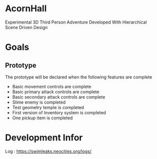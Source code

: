 # AcornHall
Experimental 3D Third Person Adventure Developed With Hierarchical Scene Driven Design

# Goals

## Prototype
The prototype will be declared when the following features are complete
- Basic movement controls are complete
- Basic primary attack controls are complete
- Basic secondary attack controls are complete
- Slime enemy is completed
- Test geometry temple is completed
- First version of Inventory system is completed
- One pickup item is completed

# Development Infor

Log : https://swimleaks.neocities.org/logs/
